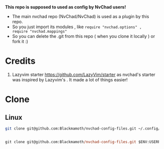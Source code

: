 **This repo is supposed to used as config by NvChad users!**

- The main nvchad repo (NvChad/NvChad) is used as a plugin by this repo.
- So you just import its modules , like `require "nvchad.options" , require "nvchad.mappings"`
- So you can delete the .git from this repo ( when you clone it locally ) or fork it :)

# Credits

1) Lazyvim starter https://github.com/LazyVim/starter as nvchad's starter was inspired by Lazyvim's . It made a lot of things easier!

# Clone

## Linux
```sh
git clone git@github.com:Blackmamoth/nvchad-config-files.git ~/.config/nvim && nvim
```

##
```ps
git clone git@github.com:Blackmamoth/nvchad-config-files.git $ENV:USERPROFILE\AppData\Local\nvim && nvim
```

